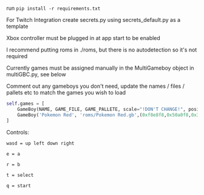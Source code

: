 run `pip install -r requirements.txt`

For Twitch Integration create secrets.py using secrets_default.py as a template

Xbox controller must be plugged in at app start to be enabled

I recommend putting roms in ./roms, but there is no autodetection so it's not required

Currently games must be assigned manually in the MultiGameboy object in multiGBC.py, see below

Comment out any gameboys you don't need, update the names / files / pallets etc to match the games you wish to load

```py
self.games = [
	GameBoy(NAME, GAME_FILE, GAME_PALLETE, scale="!DON'T CHANGE!", position="!DON'T CHANGE!", origin="!DON'T CHANGE!"),
	GameBoy('Pokemon Red', 'roms/Pokemon Red.gb',(0xf8e8f8,0x50a0f8,0x3050d0,0x101018), ...),
]
```

Controls:

	wasd = up left down right
	
	e = a
	
	r = b
	
	t = select
	
	q = start
	
